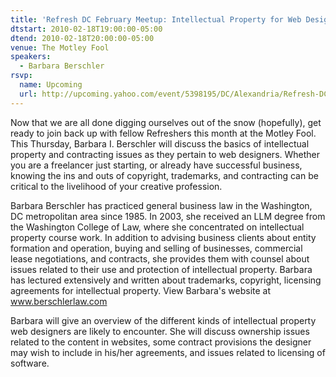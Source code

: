 ```yaml
---
title: 'Refresh DC February Meetup: Intellectual Property for Web Designers'
dtstart: 2010-02-18T19:00:00-05:00
dtend: 2010-02-18T20:00:00-05:00
venue: The Motley Fool
speakers:
  - Barbara Berschler
rsvp:
  name: Upcoming
  url: http://upcoming.yahoo.com/event/5398195/DC/Alexandria/Refresh-DC-February-Meetup-Intellectual-Property-for-Web-Designers/The-Motley-Fool/
---
```


Now that we are all done digging ourselves out of the snow (hopefully), get ready to join back up with fellow Refreshers this month at the Motley Fool. This Thursday, Barbara I. Berschler will discuss the basics of intellectual property and contracting issues as they pertain to web designers. Whether you are a freelancer just starting, or already have successful business, knowing the ins and outs of copyright, trademarks, and contracting can be critical to the livelihood of your creative profession.

Barbara Berschler has practiced general business law in the Washington, DC metropolitan area since 1985. In 2003, she received an LLM degree from the Washington College of Law, where she concentrated on intellectual property course work. In addition to advising business clients about entity formation and operation, buying and selling of businesses, commercial lease negotiations, and contracts, she provides them with counsel about issues related to their use and protection of intellectual property. Barbara has lectured extensively and written about trademarks, copyright, licensing agreements for intellectual property. View Barbara's website at www.berschlerlaw.com

Barbara will give an overview of the different kinds of intellectual property web designers are likely to encounter. She will discuss ownership issues related to the content in websites, some contract provisions the designer may wish to include in his/her agreements, and issues related to licensing of software.